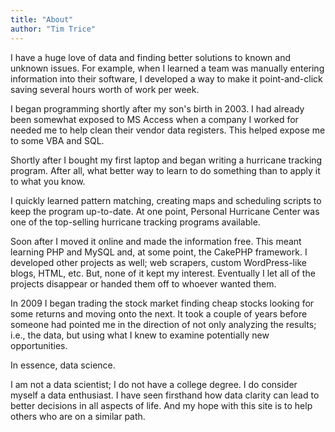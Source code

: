 ```yaml
---
title: "About"
author: "Tim Trice"
---
```


I have a huge love of data and finding better solutions to known and unknown issues. For example, when I learned a team was manually entering information into their software, I developed a way to make it point-and-click saving several hours worth of work per week.

I began programming shortly after my son's birth in 2003. I had already been somewhat exposed to MS Access when a company I worked for needed me to help clean their vendor data registers. This helped expose me to some VBA and SQL. 

Shortly after I bought my first laptop and began writing a hurricane tracking program. After all, what better way to learn to do something than to apply it to what you know. 

I quickly learned pattern matching, creating maps and scheduling scripts to keep the program up-to-date. At one point, Personal Hurricane Center was one of the top-selling hurricane tracking programs available. 

Soon after I moved it online and made the information free. This meant learning PHP and MySQL and, at some point, the CakePHP framework. I developed other projects as well; web scrapers, custom WordPress-like blogs, HTML, etc. But, none of it kept my interest. Eventually I let all of the projects disappear or handed them off to whoever wanted them. 

In 2009 I began trading the stock market finding cheap stocks looking for some returns and moving onto the next. It took a couple of years before someone had pointed me in the direction of not only analyzing the results; i.e., the data, but using what I knew to examine potentially new opportunities. 

In essence, data science. 

I am not a data scientist; I do not have a college degree. I do consider myself a data enthusiast. I have seen firsthand how data clarity can lead to better decisions in all aspects of life. And my hope with this site is to help others who are on a similar path.
